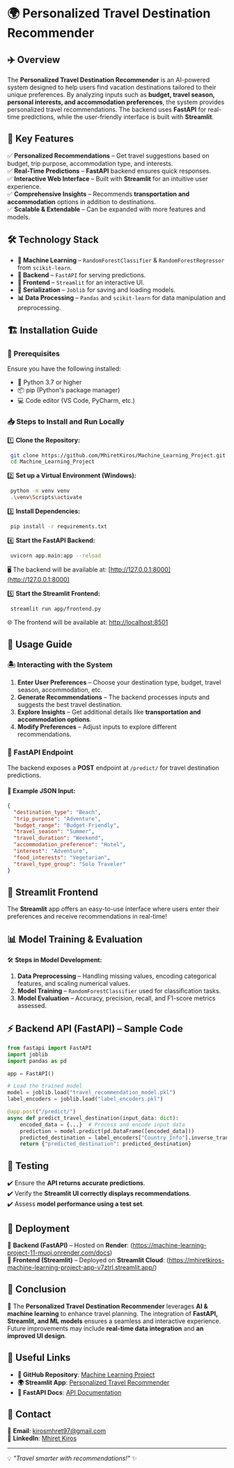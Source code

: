# 🌍 Personalized Travel Destination Recommender

## ✈️ Overview
The **Personalized Travel Destination Recommender** is an AI-powered system designed to help users find vacation destinations tailored to their unique preferences. By analyzing inputs such as **budget, travel season, personal interests, and accommodation preferences**, the system provides personalized travel recommendations. The backend uses **FastAPI** for real-time predictions, while the user-friendly interface is built with **Streamlit**.

## 🚀 Key Features
✅ **Personalized Recommendations** – Get travel suggestions based on budget, trip purpose, accommodation type, and interests.  
✅ **Real-Time Predictions** – **FastAPI** backend ensures quick responses.  
✅ **Interactive Web Interface** – Built with **Streamlit** for an intuitive user experience.  
✅ **Comprehensive Insights** – Recommends **transportation and accommodation** options in addition to destinations.  
✅ **Scalable & Extendable** – Can be expanded with more features and models.  

## 🛠️ Technology Stack
- **🤖 Machine Learning** – `RandomForestClassifier` & `RandomForestRegressor` from `scikit-learn`.
- **🔧 Backend** – `FastAPI` for serving predictions.
- **🎨 Frontend** – `Streamlit` for an interactive UI.
- **💾 Serialization** – `Joblib` for saving and loading models.
- **📊 Data Processing** – `Pandas` and `scikit-learn` for data manipulation and preprocessing.

## 🏗️ Installation Guide

### 📌 Prerequisites
Ensure you have the following installed:
- 🐍 Python 3.7 or higher
- 📦 pip (Python's package manager)
- 💻 Code editor (VS Code, PyCharm, etc.)

### 📥 Steps to Install and Run Locally
1️⃣ **Clone the Repository:**
```bash
 git clone https://github.com/MhiretKiros/Machine_Learning_Project.git
 cd Machine_Learning_Project
```
2️⃣ **Set up a Virtual Environment (Windows):**
```bash
 python -m venv venv
 .\venv\Scripts\activate
```
3️⃣ **Install Dependencies:**
```bash
 pip install -r requirements.txt
```
4️⃣ **Start the FastAPI Backend:**
```bash
 uvicorn app.main:app --reload
```
🖥️ The backend will be available at: [http://127.0.0.1:8000](http://127.0.0.1:8000)

5️⃣ **Start the Streamlit Frontend:**
```bash
 streamlit run app/frontend.py
```
🌐 The frontend will be available at: [http://localhost:8501](http://localhost:8501)

## 📌 Usage Guide

### 🏝️ Interacting with the System
1. **Enter User Preferences** – Choose your destination type, budget, travel season, accommodation, etc.
2. **Generate Recommendations** – The backend processes inputs and suggests the best travel destination.
3. **Explore Insights** – Get additional details like **transportation and accommodation options**.
4. **Modify Preferences** – Adjust inputs to explore different recommendations.

### 📡 FastAPI Endpoint
The backend exposes a **POST** endpoint at `/predict/` for travel destination predictions.

#### 📜 Example JSON Input:
```json
{
  "destination_type": "Beach",
  "trip_purpose": "Adventure",
  "budget_range": "Budget-Friendly",
  "travel_season": "Summer",
  "travel_duration": "Weekend",
  "accommodation_preference": "Hotel",
  "interest": "Adventure",
  "food_interests": "Vegetarian",
  "travel_type_group": "Solo Traveler"
}
```

## 🎨 Streamlit Frontend
The **Streamlit** app offers an easy-to-use interface where users enter their preferences and receive recommendations in real-time!

## 📊 Model Training & Evaluation
🛠️ **Steps in Model Development:**
1. **Data Preprocessing** – Handling missing values, encoding categorical features, and scaling numerical values.
2. **Model Training** – `RandomForestClassifier` used for classification tasks.
3. **Model Evaluation** – Accuracy, precision, recall, and F1-score metrics assessed.

## ⚡ Backend API (FastAPI) – Sample Code
```python
from fastapi import FastAPI
import joblib
import pandas as pd

app = FastAPI()

# Load the trained model
model = joblib.load("travel_recommendation_model.pkl")
label_encoders = joblib.load("label_encoders.pkl")

@app.post("/predict/")
async def predict_travel_destination(input_data: dict):
    encoded_data = {...}  # Process and encode input data
    prediction = model.predict(pd.DataFrame([encoded_data]))
    predicted_destination = label_encoders["Country_Info"].inverse_transform(prediction)[0]
    return {"predicted_destination": predicted_destination}
```

## 🧪 Testing
✔️ Ensure the **API returns accurate predictions**.  
✔️ Verify the **Streamlit UI correctly displays recommendations**.  
✔️ Assess **model performance using a test set**.  

## 🚀 Deployment
🔹 **Backend (FastAPI)** – Hosted on **Render**: (https://machine-learning-project-11-muoj.onrender.com/docs)  
🔹 **Frontend (Streamlit)** – Deployed on **Streamlit Cloud**: (https://mhiretkiros-machine-learning-project-app-v7ztrl.streamlit.app/)  

## 🏁 Conclusion
🎯 The **Personalized Travel Destination Recommender** leverages **AI & machine learning** to enhance travel planning. The integration of **FastAPI, Streamlit, and ML models** ensures a seamless and interactive experience. Future improvements may include **real-time data integration** and **an improved UI design**.

## 🔗 Useful Links
- **📂 GitHub Repository**: [Machine Learning Project](https://github.com/MhiretKiros/Machine_Learning_Project)
- **🌍 Streamlit App**: [Personalized Travel Recommender](https://mhiretkiros-machine-learning-project-app-v7ztrl.streamlit.app/)
- **📜 FastAPI Docs**: [API Documentation](https://machine-learning-project-11-muoj.onrender.com/docs)

## 📩 Contact
📧 **Email**: [kirosmhret97@gmail.com](mailto:kirosmhret97@gmail.com)  
🔗 **LinkedIn**: [Mhiret Kiros](https://www.linkedin.com/in/mhret-kiros-8aa2ba332/)  

---
💡 _"Travel smarter with recommendations!"_ ✨

